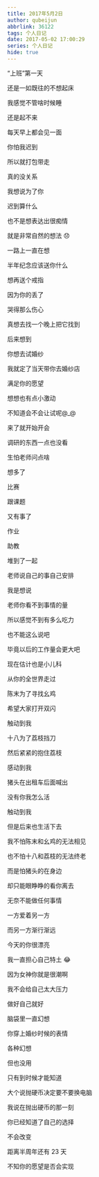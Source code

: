 ```yaml
---
title: 2017年5月2日
author: qubeijun
abbrlink: 36122
tags: 个人日记
date: 2017-05-02 17:00:29
series: 个人日记
hide: true
---
```


“上班”第一天

还是一如既往的不想起床

我感觉不管啥时候睡

还是起不来

每天早上都会见一面

你怕我迟到

所以就打包带走

真的没关系

我想说为了你

迟到算什么

也不是想表达出很痴情

就是非常自然的想法 😞

一路上一直在想

半年纪念应该送你什么

想再送个戒指

因为你的丢了

哭得那么伤心

真想去找一个晚上把它找到

后来想到

你想去试婚纱

我就定了当天带你去婚纱店

满足你的愿望

想想也有点小激动

不知道会不会让试呢@\_@

来了就开始开会

调研的东西一点也没看

生怕老师问点啥

想多了

比赛

跟课题

又有事了

作业

助教

堆到了一起

老师说自己的事自己安排

我是想说

老师你看不到事情的量

所以感觉不到有多么吃力

也不能这么说吧

毕竟以后的工作量会更大吧

现在估计也是小儿科

从你的全世界走过

陈末为了寻找幺鸡

希望大家打开双闪

触动到我

十八为了荔枝挡刀

然后紧紧的抱住荔枝

感动到我

猪头在出租车后面喊出

没有你我怎么活

触动到我

但是后来也生活下去

我不怕陈末和幺鸡的无法相见

也不怕十八和荔枝的无法终老

而是怕猪头的在身边

却只能眼睁睁的看你离去

无奈不能做任何事情

一方爱着另一方

而另一方渐行渐远

今天的你很漂亮

我一直担心自己特土 😂

因为女神你就是很潮啊

我不会给自己太大压力

做好自己就好

脑袋里一直幻想

你穿上婚纱时候的表情

各种幻想

但也没用

只有到时候才能知道

大个说抛硬币决定要不要换电脑

我说在抛出硬币的那一刻

你已经知道了自己的选择

不会改变

距离半周年还有 23 天

不知你的愿望是否会实现
